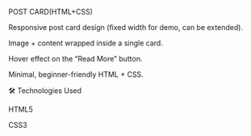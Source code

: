 POST CARD(HTML+CSS) 

Responsive post card design (fixed width for demo, can be extended).

Image + content wrapped inside a single card.

Hover effect on the “Read More” button.

Minimal, beginner-friendly HTML + CSS.


🛠️ Technologies Used

HTML5

CSS3
